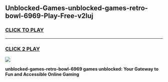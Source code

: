 
## Unblocked-Games-unblocked-games-retro-bowl-6969-Play-Free-v2luj
<h3>
<a href="https://premium76.site?title=unblocked-games-retro-bowl-6969&ref=20A">CLICK TO PLAY</a></h3>
<hr>

<h3>
<a href="https://premium76.site?title=unblocked-games-retro-bowl-6969&ref=20A">CLICK 2 PLAY</a>
  
</h3>

<a href="https://premium76.site?title=unblocked-games-retro-bowl-6969&ref=20A"><img src="https://clearcache.store/games.png"></a>


**unblocked-games-retro-bowl-6969 games unblocked: Your Gateway to Fun and Accessible Online Gaming**
